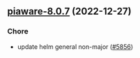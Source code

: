 

## [piaware-8.0.7](https://github.com/truecharts/charts/compare/piaware-8.0.6...piaware-8.0.7) (2022-12-27)

### Chore

- update helm general non-major ([#5856](https://github.com/truecharts/charts/issues/5856))
  
  